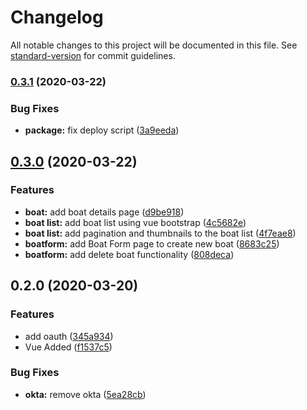 # Changelog

All notable changes to this project will be documented in this file. See [standard-version](https://github.com/conventional-changelog/standard-version) for commit guidelines.

### [0.3.1](https://github.com/drix/openwt-vue/compare/0.3.0...0.3.1) (2020-03-22)


### Bug Fixes

* **package:** fix deploy script ([3a9eeda](https://github.com/drix/openwt-vue/commit/3a9eedacc453b9c03933423cb5c3f9d1b67c2527))

## [0.3.0](https://github.com/drix/openwt-vue/compare/0.2.0...0.3.0) (2020-03-22)


### Features

* **boat:** add boat details page ([d9be918](https://github.com/drix/openwt-vue/commit/d9be9186ba2dffd6e7eb899b7e898583a9af1531))
* **boat list:** add boat list using vue bootstrap ([4c5682e](https://github.com/drix/openwt-vue/commit/4c5682e0471446f8c5fb4c3f9bd097f8709e2119))
* **boat list:** add pagination and thumbnails to the boat list ([4f7eae8](https://github.com/drix/openwt-vue/commit/4f7eae82654a23ba405fb15079cf49b2ecb95438))
* **boatform:** add Boat Form page to create new boat ([8683c25](https://github.com/drix/openwt-vue/commit/8683c25a2b71c2ece3fb79001f2755ea87be3493))
* **boatform:** add delete boat functionality ([808deca](https://github.com/drix/openwt-vue/commit/808decaeb17ead3fae9fbb96dbed6879f48994bb))

## 0.2.0 (2020-03-20)


### Features

* add oauth ([345a934](https://github.com/drix/openwt-vue/commit/345a9345beefa82a7c6f9d9d76cd8946e29e54d1))
* Vue Added ([f1537c5](https://github.com/drix/openwt-vue/commit/f1537c5f6b5ca3e08d7d95e6299aec7fed4f577f))


### Bug Fixes

* **okta:** remove okta ([5ea28cb](https://github.com/drix/openwt-vue/commit/5ea28cb3fe40f34975872b7c2c7cc987d706d824))
